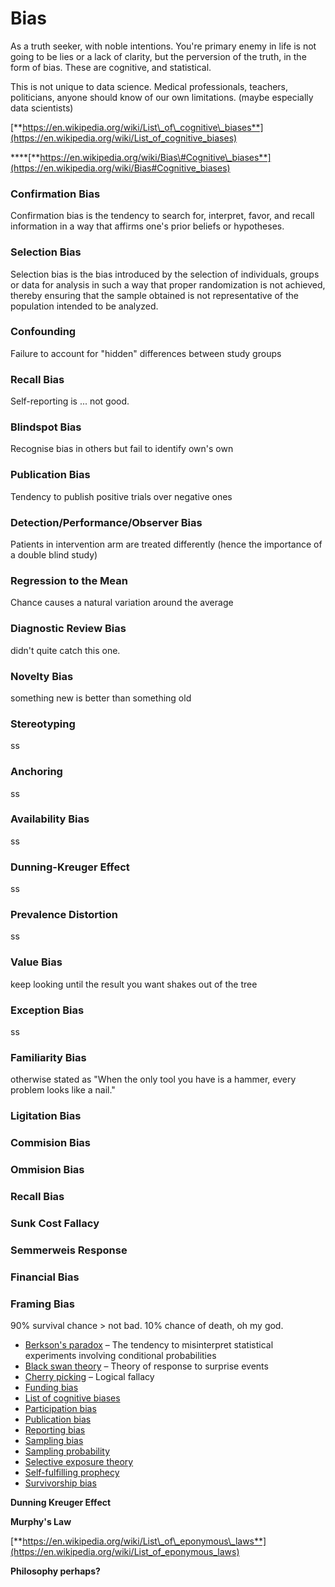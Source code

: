 # Bias

As a truth seeker, with noble intentions. You're primary enemy in life is not going to be lies or a lack of clarity, but the perversion of the truth, in the form of bias. These are cognitive, and statistical.

This is not unique to data science. Medical professionals, teachers, politicians, anyone should know of our own limitations. \(maybe especially data scientists\)

[**https://en.wikipedia.org/wiki/List\_of\_cognitive\_biases**](https://en.wikipedia.org/wiki/List_of_cognitive_biases)

\*\*\*\*[**https://en.wikipedia.org/wiki/Bias\#Cognitive\_biases**](https://en.wikipedia.org/wiki/Bias#Cognitive_biases)

### **Confirmati**on Bi**as**

Confirmation bias is the tendency to search for, interpret, favor, and recall information in a way that affirms one's prior beliefs or hypotheses.

### **Selection Bias**

Selection bias is the bias introduced by the selection of individuals, groups or data for analysis in such a way that proper randomization is not achieved, thereby ensuring that the sample obtained is not representative of the population intended to be analyzed.

### Confounding

Failure to account for "hidden" differences between study groups

### Recall Bias

Self-reporting is ... not good.

### Blindspot Bias

Recognise bias in others but fail to identify own's own

### Publication Bias

Tendency to publish positive trials over negative ones

### Detection/Performance/Observer Bias

Patients in intervention arm are treated differently \(hence the importance of a double blind study\)

### Regression to the Mean

Chance causes a natural variation around the average

### Diagnostic Review Bias

didn't quite catch this one.

### Novelty Bias

something new is better than something old

### Stereotyping

ss

### Anchoring

ss

### Availability Bias

ss

### Dunning-Kreuger Effect

ss

### Prevalence Distortion

ss

### Value Bias

keep looking until the result you want shakes out of the tree

### Exception Bias

ss

### Familiarity Bias

otherwise stated as "When the only tool you have is a hammer, every problem looks like a nail."

### Ligitation Bias

### Commision Bias

### Ommision Bias

### Recall Bias 

### Sunk Cost Fallacy

### Semmerweis Response

### Financial Bias

### Framing Bias

90% survival chance &gt; not bad. 10% chance of death, oh my god.



* [Berkson's paradox](https://en.wikipedia.org/wiki/Berkson%27s_paradox) – The tendency to misinterpret statistical experiments involving conditional probabilities
* [Black swan theory](https://en.wikipedia.org/wiki/Black_swan_theory) – Theory of response to surprise events
* [Cherry picking](https://en.wikipedia.org/wiki/Cherry_picking) – Logical fallacy
* [Funding bias](https://en.wikipedia.org/wiki/Funding_bias)
* [List of cognitive biases](https://en.wikipedia.org/wiki/List_of_cognitive_biases)
* [Participation bias](https://en.wikipedia.org/wiki/Participation_bias)
* [Publication bias](https://en.wikipedia.org/wiki/Publication_bias)
* [Reporting bias](https://en.wikipedia.org/wiki/Reporting_bias)
* [Sampling bias](https://en.wikipedia.org/wiki/Sampling_bias)
* [Sampling probability](https://en.wikipedia.org/wiki/Sampling_probability)
* [Selective exposure theory](https://en.wikipedia.org/wiki/Selective_exposure_theory)
* [Self-fulfilling prophecy](https://en.wikipedia.org/wiki/Self-fulfilling_prophecy)
* [Survivorship bias](https://en.wikipedia.org/wiki/Survivorship_bias)

**Dunning Kreuger Effect**

**Murphy's Law**

[**https://en.wikipedia.org/wiki/List\_of\_eponymous\_laws**](https://en.wikipedia.org/wiki/List_of_eponymous_laws)

**Philosophy perhaps?**

###  

